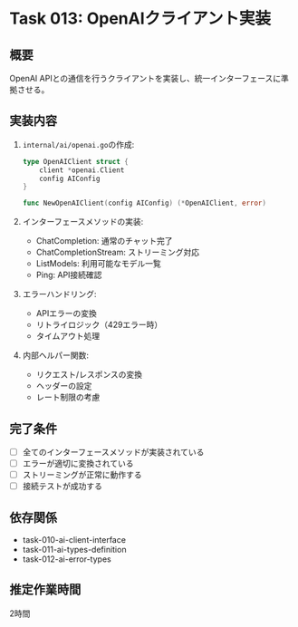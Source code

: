 # Task 013: OpenAIクライアント実装

## 概要
OpenAI APIとの通信を行うクライアントを実装し、統一インターフェースに準拠させる。

## 実装内容
1. `internal/ai/openai.go`の作成:
   ```go
   type OpenAIClient struct {
       client *openai.Client
       config AIConfig
   }
   
   func NewOpenAIClient(config AIConfig) (*OpenAIClient, error)
   ```

2. インターフェースメソッドの実装:
   - ChatCompletion: 通常のチャット完了
   - ChatCompletionStream: ストリーミング対応
   - ListModels: 利用可能なモデル一覧
   - Ping: API接続確認

3. エラーハンドリング:
   - APIエラーの変換
   - リトライロジック（429エラー時）
   - タイムアウト処理

4. 内部ヘルパー関数:
   - リクエスト/レスポンスの変換
   - ヘッダーの設定
   - レート制限の考慮

## 完了条件
- [ ] 全てのインターフェースメソッドが実装されている
- [ ] エラーが適切に変換されている
- [ ] ストリーミングが正常に動作する
- [ ] 接続テストが成功する

## 依存関係
- task-010-ai-client-interface
- task-011-ai-types-definition
- task-012-ai-error-types

## 推定作業時間
2時間